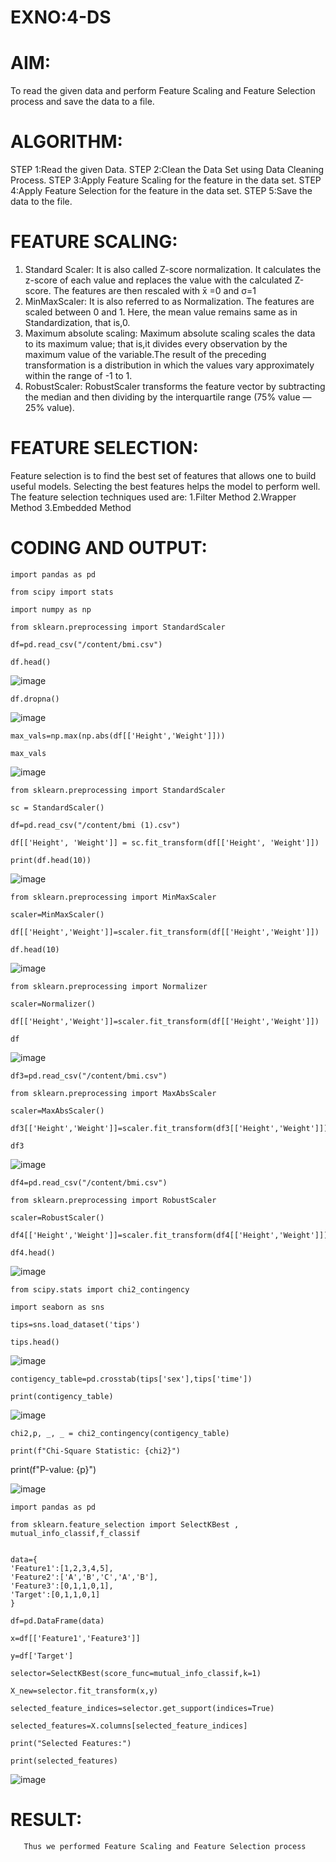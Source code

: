 # EXNO:4-DS
# AIM:
To read the given data and perform Feature Scaling and Feature Selection process and save the
data to a file.

# ALGORITHM:
STEP 1:Read the given Data.
STEP 2:Clean the Data Set using Data Cleaning Process.
STEP 3:Apply Feature Scaling for the feature in the data set.
STEP 4:Apply Feature Selection for the feature in the data set.
STEP 5:Save the data to the file.

# FEATURE SCALING:
1. Standard Scaler: It is also called Z-score normalization. It calculates the z-score of each value and replaces the value with the calculated Z-score. The features are then rescaled with x̄ =0 and σ=1
2. MinMaxScaler: It is also referred to as Normalization. The features are scaled between 0 and 1. Here, the mean value remains same as in Standardization, that is,0.
3. Maximum absolute scaling: Maximum absolute scaling scales the data to its maximum value; that is,it divides every observation by the maximum value of the variable.The result of the preceding transformation is a distribution in which the values vary approximately within the range of -1 to 1.
4. RobustScaler: RobustScaler transforms the feature vector by subtracting the median and then dividing by the interquartile range (75% value — 25% value).

# FEATURE SELECTION:
Feature selection is to find the best set of features that allows one to build useful models. Selecting the best features helps the model to perform well.
The feature selection techniques used are:
1.Filter Method
2.Wrapper Method
3.Embedded Method

# CODING AND OUTPUT:
    import pandas as pd

    from scipy import stats

    import numpy as np

    from sklearn.preprocessing import StandardScaler

    df=pd.read_csv("/content/bmi.csv")

    df.head()

![image](https://github.com/user-attachments/assets/77dbc9bf-4472-4173-b787-654911d60bf8)


    df.dropna()

![image](https://github.com/user-attachments/assets/953ec500-73bf-4557-b179-f3a348c7cd2b)


    max_vals=np.max(np.abs(df[['Height','Weight']]))

    max_vals

![image](https://github.com/user-attachments/assets/89bbb24f-9409-4dc0-8c49-ed1ea5da786d)


    from sklearn.preprocessing import StandardScaler

    sc = StandardScaler()

    df=pd.read_csv("/content/bmi (1).csv")

    df[['Height', 'Weight']] = sc.fit_transform(df[['Height', 'Weight']])

    print(df.head(10))

![image](https://github.com/user-attachments/assets/ad41a79a-6cd4-4140-9d90-7360ae9f5c9c)


    from sklearn.preprocessing import MinMaxScaler

    scaler=MinMaxScaler()

    df[['Height','Weight']]=scaler.fit_transform(df[['Height','Weight']])

    df.head(10)

![image](https://github.com/user-attachments/assets/1ed09ea6-2b8d-4fd4-a320-c62b3bc594e0)


    from sklearn.preprocessing import Normalizer

    scaler=Normalizer()

    df[['Height','Weight']]=scaler.fit_transform(df[['Height','Weight']])

    df

![image](https://github.com/user-attachments/assets/1ab44a24-9cfe-4b91-bbfe-92b15e8ecefa)


    df3=pd.read_csv("/content/bmi.csv")

    from sklearn.preprocessing import MaxAbsScaler

    scaler=MaxAbsScaler()

    df3[['Height','Weight']]=scaler.fit_transform(df3[['Height','Weight']])

    df3

![image](https://github.com/user-attachments/assets/3e85af7b-a0cb-467c-91c7-3a1ac842e1e3)


    df4=pd.read_csv("/content/bmi.csv")

    from sklearn.preprocessing import RobustScaler

    scaler=RobustScaler()

    df4[['Height','Weight']]=scaler.fit_transform(df4[['Height','Weight']])

    df4.head()
  
![image](https://github.com/user-attachments/assets/cd2f677f-a7d8-47f7-a206-8c0699f73cec)



    from scipy.stats import chi2_contingency

    import seaborn as sns

    tips=sns.load_dataset('tips')

    tips.head()

![image](https://github.com/user-attachments/assets/937657c5-db1f-47cd-9c86-45d064198a68)


    contigency_table=pd.crosstab(tips['sex'],tips['time'])

    print(contigency_table)

![image](https://github.com/user-attachments/assets/d7ac1871-adb7-49d9-b2fa-c547d977be9c)


    chi2,p, _, _ = chi2_contingency(contigency_table)

    print(f"Chi-Square Statistic: {chi2}")

  print(f"P-value: {p}")

![image](https://github.com/user-attachments/assets/f11c97c3-1003-4dfe-a8ff-16c86dd780ca)


    import pandas as pd

    from sklearn.feature_selection import SelectKBest , mutual_info_classif,f_classif


    data={
    'Feature1':[1,2,3,4,5],
    'Feature2':['A','B','C','A','B'],
    'Feature3':[0,1,1,0,1],
    'Target':[0,1,1,0,1]
    }

    df=pd.DataFrame(data)

    x=df[['Feature1','Feature3']]

    y=df['Target']

    selector=SelectKBest(score_func=mutual_info_classif,k=1)

    X_new=selector.fit_transform(x,y)

    selected_feature_indices=selector.get_support(indices=True)

    selected_features=X.columns[selected_feature_indices]

    print("Selected Features:")

    print(selected_features)

![image](https://github.com/user-attachments/assets/6cca2bd4-8ad2-4ffb-8919-f87e0f8f2a4d)


# RESULT:
       Thus we performed Feature Scaling and Feature Selection process
